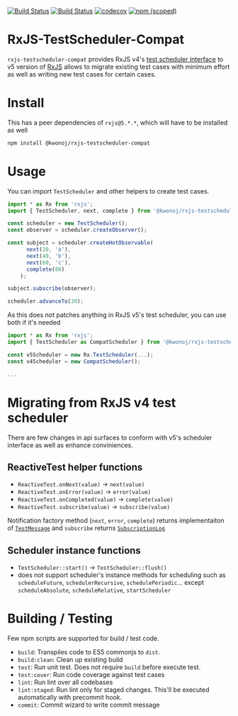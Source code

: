 [![Build Status](https://circleci.com/gh/kwonoj/rxjs-testscheduler-compat/tree/master.svg?style=shield&circle-token=:circle-token)](https://circleci.com/gh/kwonoj/rxjs-testscheduler-compat/tree/master)
[![Build Status](https://snap-ci.com/kwonoj/rxjs-testscheduler-compat/branch/master/build_image)](https://snap-ci.com/kwonoj/rxjs-testscheduler-compat/branch/master)
[![codecov](https://codecov.io/gh/kwonoj/rxjs-testscheduler-compat/branch/master/graph/badge.svg)](https://codecov.io/gh/kwonoj/rxjs-testscheduler-compat)
[![npm (scoped)](https://img.shields.io/npm/v/@kwonoj/rxjs-testscheduler-compat.svg?maxAge=2592000)](https://www.npmjs.com/package/@kwonoj/rxjs-testscheduler-compat)

# RxJS-TestScheduler-Compat

`rxjs-testscheduler-compat` provides RxJS v4's [test scheduler interface](https://github.com/Reactive-Extensions/RxJS/blob/master/doc/api/testing/testscheduler.md) to v5 version of [RxJS](https://github.com/ReactiveX/rxjs) allows to migrate existing test cases with minimum effort as well as writing new test cases for certain cases.

# Install

This has a peer dependencies of `rxjs@5.*.*`, which will have to be installed as well

```sh
npm install @kwonoj/rxjs-testscheduler-compat
```

# Usage

You can import `TestScheduler` and other helpers to create test cases.

```js
import * as Rx from 'rxjs';
import { TestScheduler, next, complete } from '@kwonoj/rxjs-testscheduler-compat';

const scheduler = new TestScheduler();
const observer = scheduler.createObserver();

const subject = scheduler.createHotObservable(
      next(20, 'a'),
      next(40, 'b'),
      next(60, 'c'),
      complete(80)
    );

subject.subscribe(observer);

scheduler.advanceTo(30);
```

As this does not patches anything in RxJS v5's test scheduler, you can use both if it's needed

```js
import * as Rx from 'rxjs';
import { TestScheduler as CompatScheduler } from '@kwonoj/rxjs-testscheduler-compat';

const v5Scheduler = new Rx.TestScheduler(...);
const v4Scheduler = new CompatScheduler();

...
```

# Migrating from RxJS v4 test scheduler

There are few changes in api surfaces to conform with v5's scheduler interface as well as enhance conviniences.

## ReactiveTest helper functions

- `ReactiveTest.onNext(value)` -> `next(value)`
- `ReactiveTest.onError(value)` -> `error(value)`
- `ReactiveTest.onCompleted(value)` -> `complete(value)`
- `ReactiveTest.subscribe(value)` -> `subscribe(value)`

Notification factory method (`next`, `error`, `complete`) returns implementaiton of [`TestMessage`](https://github.com/ReactiveX/rxjs/blob/master/src/testing/TestMessage.ts)
and `subscribe` returns [`SubscriptionLog`](https://github.com/ReactiveX/rxjs/blob/master/src/testing/SubscriptionLog.ts)

## Scheduler instance functions

- `TestScheduler::start()` -> `TestScheduler::flush()`
- does not support scheduler's instance methods for scheduling such as `scheduleFuture`, `schedulerRecursive`, `schedulePeriodic`... except `scheduleAbsolute`, `scheduleRelative`, `startScheduler`

# Building / Testing

Few npm scripts are supported for build / test code.

- `build`: Transpiles code to ES5 commonjs to `dist`.
- `build:clean`: Clean up existing build
- `test`: Run unit test. Does not require `build` before execute test.
- `test:cover`: Run code coverage against test cases
- `lint`: Run lint over all codebases
- `lint:staged`: Run lint only for staged changes. This'll be executed automatically with precommit hook.
- `commit`: Commit wizard to write commit message
